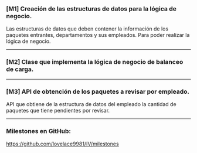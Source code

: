 ### [M1] Creación de las estructuras de datos para la lógica de negocio.

Las estructuras de datos que deben contener la información de los paquetes entrantes, departamentos y sus empleados. Para poder realizar la lógica de negocio.

---

### [M2] Clase que implementa la lógica de negocio de balanceo de carga.

---

### [M3] API de obtención de los paquetes a revisar por empleado.

API que obtiene de la estructura de datos del empleado la cantidad de paquetes que tiene pendientes por revisar.

---

### Milestones en GitHub: 

https://github.com/lovelace9981/IV/milestones
